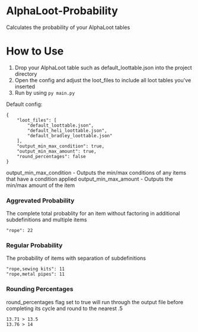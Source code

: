 # AlphaLoot-Probability
Calculates the probability of your AlphaLoot tables

# How to Use
1. Drop your AlphaLoot table such as default_loottable.json into the project directory
2. Open the config and adjust the loot_files to include all loot tables you've inserted
3. Run by using `py main.py`

Default config:
```
{
    "loot_files": [
        "default_loottable.json",
        "default_heli_loottable.json",
        "default_bradley_loottable.json"
    ],
    "output_min_max_condition": true,
    "output_min_max_amount": true,
    "round_percentages": false
}
```

output_min_max_condition - Outputs the min/max conditions of any items that have a condition applied
output_min_max_amount - Outputs the min/max amount of the item

### Aggrevated Probability
The complete total probablity for an item without factoring in additional subdefinitions and multiple items
```
"rope": 22
```

### Regular Probability
The probability of items with separation of subdefinitions
```
"rope,sewing kits": 11
"rope,metal pipes": 11
```

### Rounding Percentages
round_percentages flag set to true will run through the output file before completing its cycle and round to the nearest .5
```
13.71 > 13.5
13.76 > 14
```